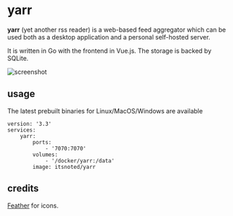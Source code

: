 # yarr

**yarr** (yet another rss reader) is a web-based feed aggregator which can be used both
as a desktop application and a personal self-hosted server.

It is written in Go with the frontend in Vue.js. The storage is backed by SQLite.

![screenshot](etc/promo.png)

## usage

The latest prebuilt binaries for Linux/MacOS/Windows are available

```
version: '3.3'
services:
    yarr:
        ports:
            - '7070:7070'
        volumes:
            - '/docker/yarr:/data'
        image: itsnoted/yarr
```

## credits

[Feather](http://feathericons.com/) for icons.
